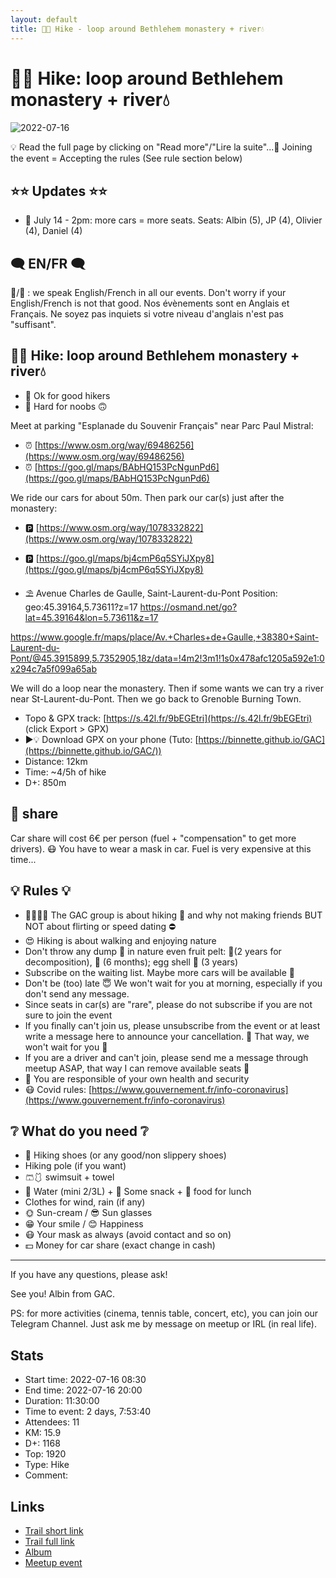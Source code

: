 ```yaml
---
layout: default
title: 🥾🔵 Hike - loop around Bethlehem monastery + river💧
---
```


# 🥾🔵 Hike: loop around Bethlehem monastery + river💧

![2022-07-16](../img/orig/2022-07-16.jpg)

💡 Read the full page by clicking on "Read more"/"Lire la suite"...💜
Joining the event = Accepting the rules (See rule section below)

##  ⭐⭐ Updates ⭐⭐ 

* 📅 July 14 - 2pm: more cars = more seats. Seats: Albin (5), JP (4), Olivier (4), Daniel (4)

##  🗨️ EN/FR 🗨️ 
🦅/🐓 : we speak English/French in all our events. Don't worry if your English/French is not that good. Nos évènements sont en Anglais et Français. Ne soyez pas inquiets si votre niveau d'anglais n'est pas "suffisant".

##  🥾🔵 Hike: loop around Bethlehem monastery + river💧 

* 🔵 Ok for good hikers
* 🔴 Hard for noobs 🙃

Meet at parking "Esplanade du Souvenir Français" near Parc Paul Mistral:

* ⏰ [https://www.osm.org/way/69486256](https://www.osm.org/way/69486256)
* ⏰ [https://goo.gl/maps/BAbHQ153PcNgunPd6](https://goo.gl/maps/BAbHQ153PcNgunPd6)

We ride our cars for about 50m. Then park our car(s) just after the monastery:

* 🅿️ [https://www.osm.org/way/1078332822](https://www.osm.org/way/1078332822)
* 🅿️ [https://goo.gl/maps/bj4cmP6q5SYiJXpy8](https://goo.gl/maps/bj4cmP6q5SYiJXpy8)

* ⛱ Avenue Charles de Gaulle, Saint-Laurent-du-Pont
Position: geo:45.39164,5.73611?z=17
https://osmand.net/go?lat=45.39164&lon=5.73611&z=17

https://www.google.fr/maps/place/Av.+Charles+de+Gaulle,+38380+Saint-Laurent-du-Pont/@45.3915899,5.7352905,18z/data=!4m2!3m1!1s0x478afc1205a592e1:0x294c7a5f099a65ab

We will do a loop near the monastery. Then if some wants we can try a river near St-Laurent-du-Pont. Then we go back to Grenoble Burning Town.

* Topo & GPX track: [https://s.42l.fr/9bEGEtri](https://s.42l.fr/9bEGEtri) (click Export > GPX)
* ▶💡 Download GPX on your phone (Tuto: [https://binnette.github.io/GAC](https://binnette.github.io/GAC/))
* Distance: 12km
* Time: \~4/5h of hike
* D+: 850m

##  🚗 share 
Car share will cost 6€ per person (fuel + "compensation" to get more drivers). 😷 You have to wear a mask in car. Fuel is very expensive at this time...

##  💡 Rules 💡 

* 🚶‍♀️🚶‍♂️ The GAC group is about hiking 🥾 and why not making friends BUT NOT about flirting or speed dating ⛔
* 😍 Hiking is about walking and enjoying nature
* Don't throw any dump 🚮 in nature even fruit pelt: 🍌(2 years for decomposition), 🍊 (6 months); egg shell 🥚 (3 years)
* Subscribe on the waiting list. Maybe more cars will be available 🚗
* Don't be (too) late 😇 We won't wait for you at morning, especially if you don't send any message.
* Since seats in car(s) are "rare", please do not subscribe if you are not sure to join the event
* If you finally can't join us, please unsubscribe from the event or at least write a message here to announce your cancellation. 💜 That way, we won't wait for you 💜
* If you are a driver and can't join, please send me a message through meetup ASAP, that way I can remove available seats 🚗
* 💟 You are responsible of your own health and security
* 😷 Covid rules: [https://www.gouvernement.fr/info-coronavirus](https://www.gouvernement.fr/info-coronavirus)

##  ❔ What do you need ❔ 

* 🥾 Hiking shoes (or any good/non slippery shoes)
* Hiking pole (if you want)
* 🩳🩱 swimsuit + towel
* 🧃 Water (mini 2/3L) + 🍫 Some snack + 🥗 food for lunch
* Clothes for wind, rain (if any)
* 🌞 Sun-cream / 😎 Sun glasses
* 😁 Your smile / 😊 Happiness
* 😷 Your mask as always (avoid contact and so on)
* 💵 Money for car share (exact change in cash)

***

If you have any questions, please ask!

See you! Albin from GAC.

PS: for more activities (cinema, tennis table, concert, etc), you can join our Telegram Channel. Just ask me by message on meetup or IRL (in real life).

## Stats

- Start time: 2022-07-16 08:30
- End time: 2022-07-16 20:00
- Duration: 11:30:00
- Time to event: 2 days, 7:53:40
- Attendees: 11
- KM: 15.9
- D+: 1168
- Top: 1920
- Type: Hike
- Comment: 

## Links

- [Trail short link](https://s.42l.fr/mApBdQUn)
- [Trail full link]()
- [Album](https://binnette.github.io/GacImg2022/2022-07-16-🥾🔵-Hike-loop-around-Bethlehem-monastery-river💧.html)
- [Meetup event](https://www.meetup.com/grenoble-adventure-club-english-french/events/287171281/)
